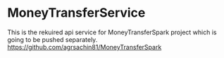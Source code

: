 # MoneyTransferService
This is the rekuired api service for MoneyTransferSpark project which is going to be pushed separately.
https://github.com/agrsachin81/MoneyTransferSpark

